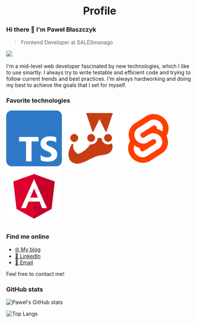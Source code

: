 <h1 align="center">
Profile
</h1>

### Hi there 👋 I'm Paweł Błaszczyk

> Frontend Developer at SALESmanago

![](https://komarev.com/ghpvc/?username=pawelblaszczyk5&color=blueviolet)

I'm a mid-level web developer fascinated by new technologies, which I like to use smartly. I always try to write testable and efficient code and trying to follow current trends and best practices. I'm always hardworking and doing my best to achieve the goals that I set for myself.

### Favorite technologies

![Typescript](assets/typescript.png) ![Jest](assets/jest.png) ![Svelte](assets/svelte.png) ![Angular](assets/angular.png)

### Find me online

- [🌐 My blog](https://pawel-blaszczyk-blog.netlify.app/ " 🌐 My blog")
- [💼 LinkedIn](https://www.linkedin.com/in/pawel-blaszczyk/ " 💼 LinkedIn")
- [📧 Email](mailto:pawelblasczyk@wir.pl "📧 Email")

Feel free to contact me!

### GitHub stats

![Paweł's GitHub stats](https://github-readme-stats.vercel.app/api?username=pawelblaszczyk5&theme=cobalt)

![Top Langs](https://github-readme-stats.vercel.app/api/top-langs/?username=pawelblaszczyk5&layout=compact&theme=cobalt)
